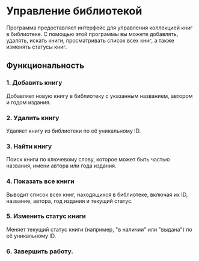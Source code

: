 # Управление библиотекой

Программа предоставляет интерфейс для управления коллекцией книг в библиотеке. С помощью этой программы вы можете добавлять, удалять, искать книги, просматривать список всех книг, а также изменять статусы книг.

## Функциональность

### 1. Добавить книгу
Добавляет новую книгу в библиотеку с указанным названием, автором и годом издания.

### 2. Удалить книгу
Удаляет книгу из библиотеки по её уникальному ID.

### 3. Найти книгу
Поиск книги по ключевому слову, которое может быть частью названия, имени автора или года издания.

### 4. Показать все книги
Выводит список всех книг, находящихся в библиотеке, включая их ID, название, автора, год издания и текущий статус.

### 5. Изменить статус книги
Меняет текущий статус книги (например, "в наличии" или "выдана") по её уникальному ID.

### 6. Завершить работу.
